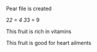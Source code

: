 Pear file is created

2*2 = 4
3*3 = 9

This fruit is rich in vitamins

This fruit is good for heart ailments
